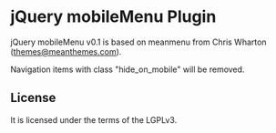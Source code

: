 jQuery mobileMenu Plugin
========================

jQuery mobileMenu v0.1 is based on meanmenu from Chris Wharton (themes@meanthemes.com).

Navigation items with class "hide_on_mobile" will be removed.

License
-------

It is licensed under the terms of the LGPLv3.